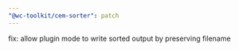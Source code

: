 ```yaml
---
"@wc-toolkit/cem-sorter": patch
---
```


fix: allow plugin mode to write sorted output by preserving filename
